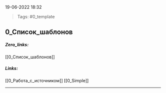 19-06-2022            18:32

>Tags: #0_template


## 0_Список_шаблонов

##### Zero_links: 
[[0_Список_шаблонов]]

##### Links: 
[[0_Работа_с_источником]]
[[0_Simple]]




---

